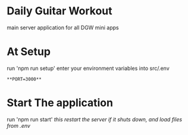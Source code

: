 # Daily Guitar Workout
main server application for all DGW mini apps

 
# At Setup
run 'npm run setup'
enter your environment variables into src/.env

    **PORT=3000**

# Start The application
run 'npm run start' *this restart the server if it shuts down, and load files from .env*